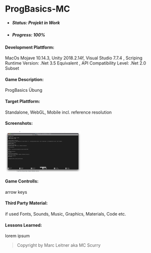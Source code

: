 # ProgBasics-MC

- ##### Status: Projekt in Work 
- ##### Progress: 100%
 

 #### Development Plattform: 
MacOs Mojave 10.14.3, Unity 2018.2.14f, Visual Studio 7.7.4 , Scriping Runtime Version: .Net 3.5 Equivalent , API Compatibility Level: .Net 2.0 Subset

 #### Game Description: 
ProgBasics Übung

 #### Target Plattform:
Standalone, WebGL, Mobile incl. reference resolution

 #### Screenshots:

<div>
<img src="./Screenshots/How2ReadmeMarkdown.png" width="250">
</div>

 #### Game Controlls: 
arrow keys

 #### Third Party Material: 
if used Fonts, Sounds, Music, Graphics, Materials, Code etc.

 #### Lessons Learned:
lorem ipsum 


> Copyright by Marc Leitner aka MC Scurry 
